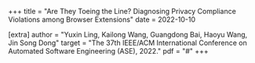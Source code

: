 +++
title = "Are They Toeing the Line? Diagnosing Privacy Compliance Violations among Browser Extensions"
date = 2022-10-10

[extra]
author = "Yuxin Ling, Kailong Wang, Guangdong Bai, Haoyu Wang, Jin Song Dong"
target = "The 37th IEEE/ACM International Conference on Automated Software Engineering (ASE), 2022."
pdf = "#"
+++
